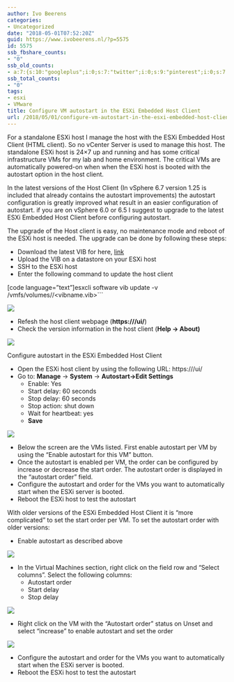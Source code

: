 ```yaml
---
author: Ivo Beerens
categories:
- Uncategorized
date: "2018-05-01T07:52:20Z"
guid: https://www.ivobeerens.nl/?p=5575
id: 5575
ssb_fbshare_counts:
- "0"
ssb_old_counts:
- a:7:{s:10:"googleplus";i:0;s:7:"twitter";i:0;s:9:"pinterest";i:0;s:7:"fbshare";i:0;s:8:"linkedin";i:0;s:6:"reddit";i:0;s:6:"tumblr";i:0;}
ssb_total_counts:
- "0"
tags:
- esxi
- VMware
title: Configure VM autostart in the ESXi Embedded Host Client
url: /2018/05/01/configure-vm-autostart-in-the-esxi-embedded-host-client/
---
```


For a standalone ESXi host I manage the host with the ESXi Embedded Host Client (HTML client). So no vCenter Server is used to manage this host. The standalone ESXi host is 24×7 up and running and has some critical infrastructure VMs for my lab and home environment. The critical VMs are automatically powered-on when when the ESXi host is booted with the autostart option in the host client.

In the latest versions of the Host Client (In vSphere 6.7 version 1.25 is included that already contains the autostart improvements) the autostart configuration is greatly improved what result in an easier configuration of autostart. if you are on vSphere 6.0 or 6.5 I suggest to upgrade to the latest ESXi Embedded Host Client before configuring autostart.

The upgrade of the Host client is easy, no maintenance mode and reboot of the ESXi host is needed. The upgrade can be done by following these steps:

- Download the latest VIB for here, [link](https://labs.vmware.com/flings/esxi-embedded-host-client)
- Upload the VIB on a datastore on your ESXi host
- SSH to the ESXi host
- Enter the following command to update the host client

\[code language=”text”\]esxcli software vib update -v /vmfs/volumes/<datastore>/<vibname.vib>```

[![](http://localhost/wp-content/uploads/2018/04/update-host-client-300x64.png)](http://localhost/wp-content/uploads/2018/04/update-host-client.png)

- Refesh the host client webpage (**https://<esxihostname>/ui/**)
- Check the version information in the host client (**Help -> About)**

[![](http://localhost/wp-content/uploads/2018/04/versionnew-300x144.png)](http://localhost/wp-content/uploads/2018/04/versionnew.png)

Configure autostart in the ESXi Embedded Host Client

- Open the ESXi host client by using the following URL: https://<esxihostname>/ui/
- Go to: **Manage** -> **System** -> **Autostart->Edit Settings**
    - Enable: Yes
    - Start delay: 60 seconds
    - Stop delay: 60 seconds
    - Stop action: shut down
    - Wait for heartbeat: yes
    - **Save**

[![](http://localhost/wp-content/uploads/2018/04/enable-300x139.png)](http://localhost/wp-content/uploads/2018/04/enable.png)

- Below the screen are the VMs listed. First enable autostart per VM by using the “Enable autostart for this VM” button.
- Once the autostart is enabled per VM, the order can be configured by increase or decrease the start order. The autostart order is displayed in the “autostart order” field.
- Configure the autostart and order for the VMs you want to automatically start when the ESXi server is booted.
- Reboot the ESXi host to test the autostart

With older versions of the ESXi Embedded Host Client it is “more complicated” to set the start order per VM. To set the autostart order with older versions:

- Enable autostart as described above

[![](http://localhost/wp-content/uploads/2018/04/1-300x163.png)](http://localhost/wp-content/uploads/2018/04/1.png)

- In the Virtual Machines section, right click on the field row and “Select columns”. Select the following columns: 
    - Autostart order
    - Start delay
    - Stop delay

[![](http://localhost/wp-content/uploads/2018/04/2-300x144.png)](http://localhost/wp-content/uploads/2018/04/2.png)

- Right click on the VM with the “Autostart order” status on Unset and select “increase” to enable autostart and set the order

[![](http://localhost/wp-content/uploads/2018/04/3-300x96.png)](http://localhost/wp-content/uploads/2018/04/3.png)

- Configure the autostart and order for the VMs you want to automatically start when the ESXi server is booted.
- Reboot the ESXi host to test the autostart
